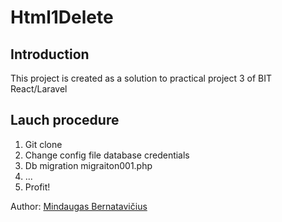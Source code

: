 # Html1Delete

## Introduction

This project is created as a solution to practical project 3 of BIT React/Laravel

## Lauch procedure

1. Git clone <project url>
2. Change config file database credentials
3. Db migration migraiton001.php
4. ...
5. Profit!

Author: [Mindaugas Bernatavičius](https://www.linkedin.com/in/mindaugas-bernatavičius-a925345a)
